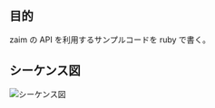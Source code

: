 ## 目的
zaim の API を利用するサンプルコードを ruby で書く。

## シーケンス図

![シーケンス図](https://user-images.githubusercontent.com/64312219/99870949-25ce9700-2c1a-11eb-8268-e27643afca44.png)
